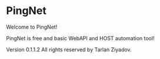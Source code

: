 # PingNet
Welcome to PingNet!  

PingNet is free and basic WebAPI and HOST automation tool!

Version 0.1.1.2 
All rights reserved by Tarlan Ziyadov.
